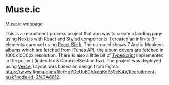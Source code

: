 # Muse.ic

[Muse.ic webpage](https://muse-ic-omega.vercel.app/) 

This is a recruitment process project that aim was to create a landing page using [Next.js](https://nextjs.org/) with [React](https://pl.reactjs.org/) and [Styled components](https://styled-components.com/).  I created an infinite 3-elements carousel using [React Slick](https://react-slick.neostack.com/). The carousel shows 7 Arctic Monkeys albums which are fetched from iTunes API, the album covers are fetched in 1000x1000px resolution. There is also a little bit of [TypeScript](
https://www.typescriptlang.org/) implemented in the project (index.tsx & CarouselSection.tsx). The project was deployed using [Vercel](https://vercel.com/) Layout was based on design from Figma:  https://www.figma.com/file/Hp7DeUuEGhAoqKoP59eK4V/Recruitment-task?node-id=2%3A6812.

